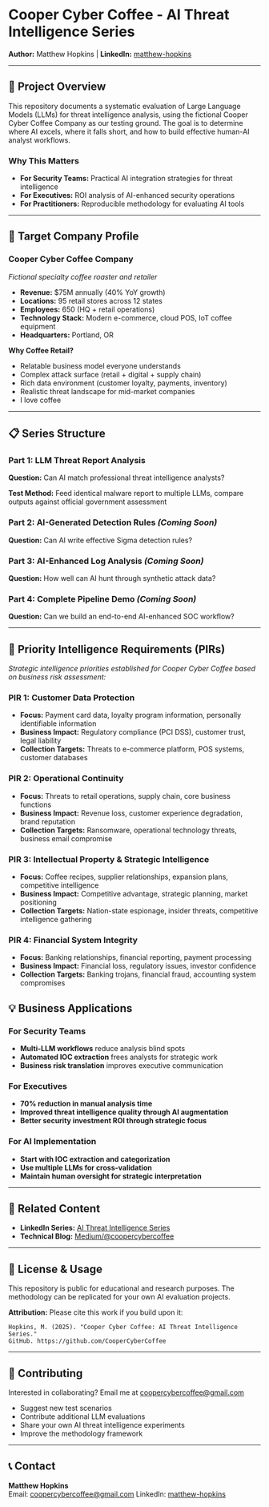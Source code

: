 # Cooper Cyber Coffee - AI Threat Intelligence Series

**Author:** Matthew Hopkins | **LinkedIn:** [matthew-hopkins](https://linkedin.com/in/matthew-hopkins) 

---

## 🎯 Project Overview

This repository documents a systematic evaluation of Large Language Models (LLMs) for threat intelligence analysis, using the fictional Cooper Cyber Coffee Company as our testing ground. The goal is to determine where AI excels, where it falls short, and how to build effective human-AI analyst workflows.

### Why This Matters
- **For Security Teams:** Practical AI integration strategies for threat intelligence
- **For Executives:** ROI analysis of AI-enhanced security operations  
- **For Practitioners:** Reproducible methodology for evaluating AI tools

---

## 🏢 Target Company Profile

### Cooper Cyber Coffee Company
*Fictional specialty coffee roaster and retailer*

- **Revenue:** $75M annually (40% YoY growth)
- **Locations:** 95 retail stores across 12 states
- **Employees:** 650 (HQ + retail operations)
- **Technology Stack:** Modern e-commerce, cloud POS, IoT coffee equipment
- **Headquarters:** Portland, OR

**Why Coffee Retail?**
- Relatable business model everyone understands
- Complex attack surface (retail + digital + supply chain)
- Rich data environment (customer loyalty, payments, inventory)
- Realistic threat landscape for mid-market companies
- I love coffee

---

## 📋 Series Structure

### Part 1: LLM Threat Report Analysis
**Question:** Can AI match professional threat intelligence analysts?

**Test Method:** Feed identical malware report to multiple LLMs, compare outputs against official government assessment

### Part 2: AI-Generated Detection Rules *(Coming Soon)*
**Question:** Can AI write effective Sigma detection rules?

### Part 3: AI-Enhanced Log Analysis *(Coming Soon)*
**Question:** How well can AI hunt through synthetic attack data?

### Part 4: Complete Pipeline Demo *(Coming Soon)*
**Question:** Can we build an end-to-end AI-enhanced SOC workflow?

---

## 🎯 Priority Intelligence Requirements (PIRs)

*Strategic intelligence priorities established for Cooper Cyber Coffee based on business risk assessment:*

### PIR 1: Customer Data Protection
- **Focus:** Payment card data, loyalty program information, personally identifiable information
- **Business Impact:** Regulatory compliance (PCI DSS), customer trust, legal liability
- **Collection Targets:** Threats to e-commerce platform, POS systems, customer databases

### PIR 2: Operational Continuity  
- **Focus:** Threats to retail operations, supply chain, core business functions
- **Business Impact:** Revenue loss, customer experience degradation, brand reputation
- **Collection Targets:** Ransomware, operational technology threats, business email compromise

### PIR 3: Intellectual Property & Strategic Intelligence
- **Focus:** Coffee recipes, supplier relationships, expansion plans, competitive intelligence
- **Business Impact:** Competitive advantage, strategic planning, market positioning
- **Collection Targets:** Nation-state espionage, insider threats, competitive intelligence gathering

### PIR 4: Financial System Integrity
- **Focus:** Banking relationships, financial reporting, payment processing
- **Business Impact:** Financial loss, regulatory issues, investor confidence
- **Collection Targets:** Banking trojans, financial fraud, accounting system compromises

## 💡 Business Applications

### For Security Teams
- **Multi-LLM workflows** reduce analysis blind spots
- **Automated IOC extraction** frees analysts for strategic work
- **Business risk translation** improves executive communication

### For Executives  
- **70% reduction in manual analysis time**
- **Improved threat intelligence quality through AI augmentation**
- **Better security investment ROI through strategic focus**

### For AI Implementation
- **Start with IOC extraction and categorization**
- **Use multiple LLMs for cross-validation**
- **Maintain human oversight for strategic interpretation**

---

## 🔗 Related Content

- **LinkedIn Series:** [AI Threat Intelligence Series](https://linkedin.com/in/matthew-hopkins)
- **Technical Blog:** [Medium/@coopercybercoffee](https://medium.com/@coopercybercoffee)

---

## 📄 License & Usage

This repository is public for educational and research purposes. The methodology can be replicated for your own AI evaluation projects.

**Attribution:** Please cite this work if you build upon it:
```
Hopkins, M. (2025). "Cooper Cyber Coffee: AI Threat Intelligence Series." 
GitHub. https://github.com/CooperCyberCoffee
```

---

## 🤝 Contributing

Interested in collaborating? Email me at coopercybercoffee@gmail.com

- Suggest new test scenarios
- Contribute additional LLM evaluations  
- Share your own AI threat intelligence experiments
- Improve the methodology framework

---

## 📞 Contact

**Matthew Hopkins**  
Email: coopercybercoffee@gmail.com
LinkedIn: [matthew-hopkins](https://linkedin.com/in/matthew-hopkins)
